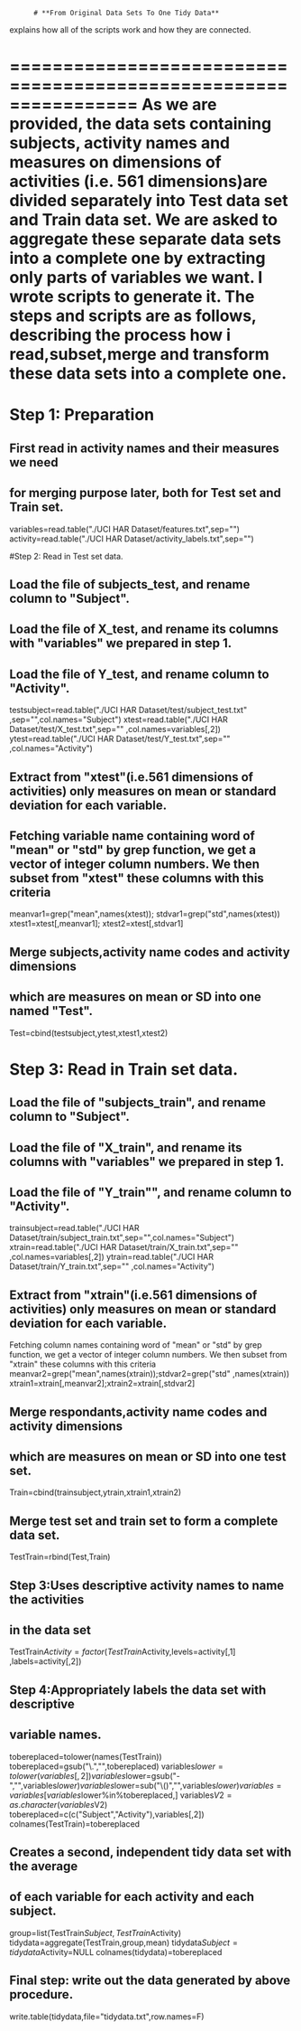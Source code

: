           # **From Original Data Sets To One Tidy Data**

explains how all of the scripts work and how they are connected.

================================================================
As we are provided, the data sets containing subjects, activity names and measures on dimensions of activities (i.e. 561 dimensions)are divided separately into Test data set and Train data set.
We are asked to aggregate these separate data sets into a complete one by extracting only parts of variables we want.
I wrote scripts to generate it. The steps and scripts are as follows, describing the process how i read,subset,merge and transform these data sets into a complete one.
================================================================
# Step 1: Preparation
## First read in activity names and their measures we need 
## for merging purpose later, both for Test set and Train set.
variables=read.table("./UCI HAR Dataset/features.txt",sep="")
activity=read.table("./UCI HAR Dataset/activity_labels.txt",sep="")

#Step 2: Read in Test set data.
## Load the file of subjects_test, and rename column to "Subject".
## Load the file of X_test, and rename its columns with "variables" we prepared in step 1.
## Load the file of Y_test, and rename column to "Activity".
testsubject=read.table("./UCI HAR Dataset/test/subject_test.txt"
                       ,sep="",col.names="Subject")
xtest=read.table("./UCI HAR Dataset/test/X_test.txt",sep=""
                 ,col.names=variables[,2])
ytest=read.table("./UCI HAR Dataset/test/Y_test.txt",sep=""
                 ,col.names="Activity")
## Extract from "xtest"(i.e.561 dimensions of activities) only measures on mean or standard deviation for each variable. 
## Fetching variable name containing word of "mean" or "std" by grep function, we get a vector of integer column numbers. We then subset from "xtest" these columns with this criteria
meanvar1=grep("mean",names(xtest)); stdvar1=grep("std",names(xtest))
xtest1=xtest[,meanvar1]; xtest2=xtest[,stdvar1]
## Merge subjects,activity name codes and activity dimensions
## which are measures on mean or SD into one named "Test".
Test=cbind(testsubject,ytest,xtest1,xtest2)

# Step 3: Read in Train set data.
## Load the file of "subjects_train", and rename column to "Subject".
## Load the file of "X_train", and rename its columns with "variables" we prepared in step 1.
## Load the file of "Y_train"", and rename column to "Activity".
trainsubject=read.table("./UCI HAR Dataset/train/subject_train.txt",sep="",col.names="Subject")
xtrain=read.table("./UCI HAR Dataset/train/X_train.txt",sep=""
                  ,col.names=variables[,2])
ytrain=read.table("./UCI HAR Dataset/train/Y_train.txt",sep=""
                  ,col.names="Activity")
## Extract from "xtrain"(i.e.561 dimensions of activities) only measures on mean or standard deviation for each variable. 
Fetching column names containing word of "mean" or "std" by grep function, we get a vector of integer column numbers. We then subset from "xtrain" these columns with this criteria
meanvar2=grep("mean",names(xtrain));stdvar2=grep("std"
                                                 ,names(xtrain))
xtrain1=xtrain[,meanvar2];xtrain2=xtrain[,stdvar2]
## Merge respondants,activity name codes and activity dimensions
## which are measures on mean or SD into one test set.
Train=cbind(trainsubject,ytrain,xtrain1,xtrain2)

## Merge test set and train set to form a complete data set.
TestTrain=rbind(Test,Train)
   

## Step 3:Uses descriptive activity names to name the activities
##       in the data set
TestTrain$Activity=factor(TestTrain$Activity,levels=activity[,1]
                          ,labels=activity[,2])
   
## Step 4:Appropriately labels the data set with descriptive 
## variable names. 
tobereplaced=tolower(names(TestTrain))
tobereplaced=gsub("\\.","",tobereplaced)
variables$lower=tolower(variables[,2])
variables$lower=gsub("-","",variables$lower)
variables$lower=sub("\\()","",variables$lower)
variables=variables[variables$lower%in%tobereplaced,]
variables$V2=as.character(variables$V2)
tobereplaced=c(c("Subject","Activity"),variables[,2])
colnames(TestTrain)=tobereplaced
## Creates a second, independent tidy data set with the average 
## of each variable for each activity and each subject.
group=list(TestTrain$Subject,TestTrain$Activity)
tidydata=aggregate(TestTrain,group,mean)
tidydata$Subject=tidydata$Activity=NULL
colnames(tidydata)=tobereplaced
## Final step: write out the data generated by above procedure.
write.table(tidydata,file="tidydata.txt",row.names=F)

